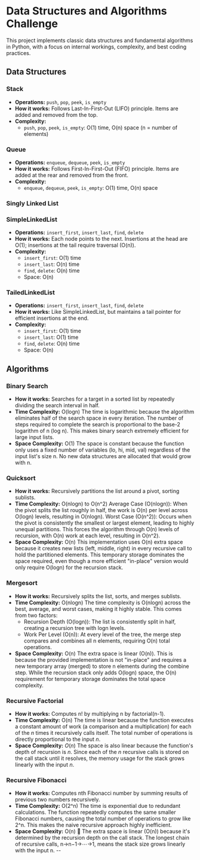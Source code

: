 
# Data Structures and Algorithms Challenge

This project implements classic data structures and fundamental algorithms in Python, with a focus on internal workings, complexity, and best coding practices.

## Data Structures

### Stack
- **Operations:** `push`, `pop`, `peek`, `is_empty`
- **How it works:** Follows Last-In-First-Out (LIFO) principle. Items are added and removed from the top.
- **Complexity:**
	- `push`, `pop`, `peek`, `is_empty`: O(1) time, O(n) space (n = number of elements)

### Queue
- **Operations:** `enqueue`, `dequeue`, `peek`, `is_empty`
- **How it works:** Follows First-In-First-Out (FIFO) principle. Items are added at the rear and removed from the front.
- **Complexity:**
	- `enqueue`, `dequeue`, `peek`, `is_empty`: O(1) time, O(n) space

### Singly Linked List

### SimpleLinkedList
- **Operations:** `insert_first`, `insert_last`, `find`, `delete`
- **How it works:** Each node points to the next. Insertions at the head are O(1); insertions at the tail require traversal (O(n)).
- **Complexity:**
	- `insert_first`: O(1) time
	- `insert_last`: O(n) time
	- `find`, `delete`: O(n) time
	- Space: O(n)

### TailedLinkedList
- **Operations:** `insert_first`, `insert_last`, `find`, `delete`
- **How it works:** Like SimpleLinkedList, but maintains a tail pointer for efficient insertions at the end.
- **Complexity:**
	- `insert_first`: O(1) time
	- `insert_last`: O(1) time
	- `find`, `delete`: O(n) time
	- Space: O(n)

## Algorithms

### Binary Search
- **How it works:** Searches for a target in a sorted list by repeatedly dividing the search interval in half.
- **Time Complexity:** O(logn)
The time is logarithmic because the algorithm eliminates half of the search space in every iteration. The number of steps required to complete the search is proportional to the base-2 logarithm of n (log n). This makes binary search extremely efficient for large input lists.
- **Space Complexity:** O(1)
The space is constant because the function only uses a fixed number of variables (lo, hi, mid, val) regardless of the input list's size n. No new data structures are allocated that would grow with n.

### Quicksort
- **How it works:** Recursively partitions the list around a pivot, sorting sublists.
- **Time Complexity:** O(nlogn) to O(n^2)
Average Case (O(nlogn)): When the pivot splits the list roughly in half, the work is O(n) per level across O(logn) levels, resulting in O(nlogn).
Worst Case (O(n^2)): Occurs when the pivot is consistently the smallest or largest element, leading to highly unequal partitions. This forces the algorithm through O(n) levels of recursion, with O(n) work at each level, resulting in O(n^2).
- **Space Complexity:** O(n)
This implementation uses O(n) extra space because it creates new lists (left, middle, right) in every recursive call to hold the partitioned elements. This temporary storage dominates the space required, even though a more efficient "in-place" version would only require O(logn) for the recursion stack.

### Mergesort
- **How it works:** Recursively splits the list, sorts, and merges sublists.
- **Time Complexity:** O(nlogn)
The time complexity is O(nlogn) across the best, average, and worst cases, making it highly stable. This comes from two factors:
    - Recursion Depth (O(logn)): The list is consistently split in half, creating a recursion tree with logn levels.
    - Work Per Level (O(n)): At every level of the tree, the merge step compares and combines all n elements, requiring O(n) total operations.
- **Space Complexity:** O(n)
The extra space is linear (O(n)). This is because the provided implementation is not "in-place" and requires a new temporary array (merged) to store n elements during the combine step. While the recursion stack only adds O(logn) space, the O(n) requirement for temporary storage dominates the total space complexity.

### Recursive Factorial
- **How it works:** Computes n! by multiplying n by factorial(n-1).
- **Time Complexity:** O(n)
The time is linear because the function executes a constant amount of work (a comparison and a multiplication) for each of the $n$ times it recursively calls itself. The total number of operations is directly proportional to the input $n$.
- **Space Complexity:** $O(n)$
The space is also linear because the function's depth of recursion is $n$. Since each of the $n$ recursive calls is stored on the call stack until it resolves, the memory usage for the stack grows linearly with the input $n$.

### Recursive Fibonacci
- **How it works:** Computes nth Fibonacci number by summing results of previous two numbers recursively.
- **Time Complexity:** O(2^n)
The time is exponential due to redundant calculations. The function repeatedly computes the same smaller Fibonacci numbers, causing the total number of operations to grow like 2^n. This makes the naive recursive approach highly inefficient.
- **Space Complexity:** O(n) 💾
The extra space is linear (O(n)) because it's determined by the recursion depth on the call stack. The longest chain of recursive calls, n→n−1→⋯→1, means the stack size grows linearly with the input n.
--